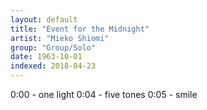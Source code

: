 ```yaml
---
layout: default
title: "Event for the Midnight"
artist: "Mieko Shiomi"
group: "Group/Solo"
date: 1963-10-01
indexed: 2018-04-23
---
```

0:00 - one light
0:04 - five tones
0:05 - smile
